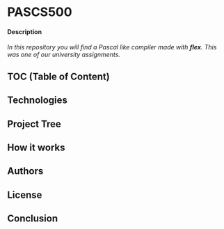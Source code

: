 # PASCS500

#### Description
*In this repository you will find a Pascal like compiler made with **flex**. This was one of our university assignments.*

## TOC (Table of Content)

## Technologies

## Project Tree

## How it works

## Authors

## License

## Conclusion
